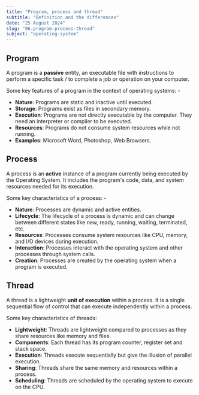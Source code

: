 ```yaml
---
title: "Program, process and thread"
subtitle: "Definition and the differences"
date: "25 August 2024"
slug: "06.program-process-thread"
subject: "operating-system"
---
```


## Program

A program is a **passive** entity, an executable file with instructions to perform a specific task / to complete a job or operation on your computer.

Some key features of a program in the context of operating systems: -

- **Nature**: Programs are static and inactive until executed.
- **Storage**: Programs exist as files in secondary memory.
- **Execution**: Programs are not directly executable by the computer. They need an interpreter or compiler to be executed.
- **Resources**: Programs do not consume system resources while not running.
- **Examples**: Microsoft Word, Photoshop, Web Browsers.

## Process

A process is an **active** instance of a program currently being executed by the Operating System. It includes the program's code, data, and system resources needed for its execution.

Some key characteristics of a process: -

- **Nature**: Processes are dynamic and active entities.
- **Lifecycle**: The lifecycle of a process is dynamic and can change between different states like new, ready, running, waiting, terminated, etc.
- **Resources**: Processes consume system resources like CPU, memory, and I/O devices during execution.
- **Interaction**: Processes interact with the operating system and other processes through system calls.
- **Creation**: Processes are created by the operating system when a program is executed.

## Thread

A thread is a lightweight **unit of execution** within a process. It is a single sequential flow of control that can execute independently within a process.

Some key characteristics of threads:

- **Lightweight**: Threads are lightweight compared to processes as they share resources like memory and files.
- **Components**: Each thread has its program counter, register set and stack space.
- **Execution**: Threads execute sequentially but give the illusion of parallel execution.
- **Sharing**: Threads share the same memory and resources within a process.
- **Scheduling**: Threads are scheduled by the operating system to execute on the CPU.
